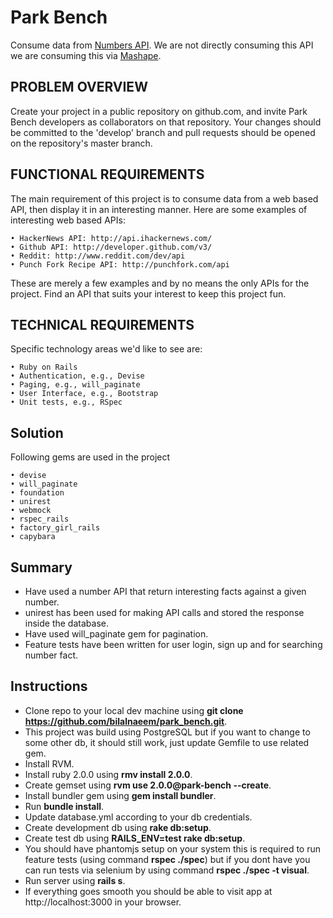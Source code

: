 Park Bench
==========
Consume data from [Numbers API](http://numbersapi.com). We are not directly consuming this API we are
consuming this via [Mashape](http://mashape.com).

PROBLEM OVERVIEW
----------------
Create your project in a public repository on github.com, and invite Park Bench developers as collaborators on
that repository. Your changes should be committed to the 'develop' branch and pull requests should be opened on
the repository's master branch.

FUNCTIONAL REQUIREMENTS
-----------------------
The main requirement of this project is to consume data from a web based API, then display it in an interesting manner.
Here are some examples of interesting web based APIs:

    • HackerNews API: http://api.ihackernews.com/
    • Github API: http://developer.github.com/v3/
    • Reddit: http://www.reddit.com/dev/api
    • Punch Fork Recipe API: http://punchfork.com/api

These are merely a few examples and by no means the only APIs for the project. Find an API that suits your
interest to keep this project fun.

TECHNICAL REQUIREMENTS
----------------------
Specific technology areas we'd like to see are:

    • Ruby on Rails
    • Authentication, e.g., Devise
    • Paging, e.g., will_paginate
    • User Interface, e.g., Bootstrap
    • Unit tests, e.g., RSpec

Solution
--------

Following gems are used in the project

    • devise
    • will_paginate
    • foundation
    • unirest
    • webmock
    • rspec_rails
    • factory_girl_rails
    • capybara

Summary
-------
* Have used a number API that return interesting facts against a given number.
* unirest has been used for making API calls and stored the response inside the database.
* Have used will_paginate gem for pagination.
* Feature tests have been written for user login, sign up and for searching number fact.

Instructions
------------
* Clone repo to your local dev machine using **git clone https://github.com/bilalnaeem/park_bench.git**.
* This project was build using PostgreSQL but if you want to change to some other db, it should still work, just update Gemfile to use related gem.
* Install RVM.
* Install ruby 2.0.0 using **rmv install 2.0.0**.
* Create gemset using **rvm use 2.0.0@park-bench --create**.
* Install bundler gem using **gem install bundler**.
* Run **bundle install**.
* Update database.yml according to your db credentials.
* Create development db using **rake db:setup**.
* Create test db using **RAILS_ENV=test rake db:setup**.
* You should have phantomjs setup on your system this is required to run feature tests (using command **rspec ./spec**) but if you dont have you can run tests via selenium by using command **rspec ./spec -t visual**.
* Run server using **rails s**.
* If everything goes smooth you should be able to visit app at http://localhost:3000 in your browser.